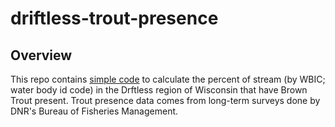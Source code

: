 # driftless-trout-presence

## Overview

This repo contains [simple code](bnt-dirftless-streams.md) to calculate the percent of stream (by WBIC; water body id code) in the Drftless region of Wisconsin that have Brown Trout present. Trout presence data comes from long-term surveys done by DNR's Bureau of Fisheries Management. 